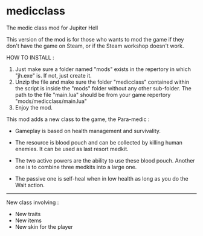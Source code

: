 # medicclass
The medic class mod for Jupiter Hell

This version of the mod is for those who wants to mod the game if they don't have the game on Steam, or if the Steam workshop doesn't work.

HOW TO INSTALL :

1) Just make sure a folder named "mods" exists in the repertory in which "jh.exe" is. If not, just create it.
2) Unzip the file and make sure the folder "medicclass" contained within the script is inside the "mods" folder without any other sub-folder.
The path to the file "main.lua" should be from your game repertory "mods/medicclass/main.lua"
3) Enjoy the mod.
   
This mod adds a new class to the game, the Para-medic :

- Gameplay is based on health management and survivality.

- The resource is blood pouch and can be collected by killing human enemies. It can be used as last resort medkit.

- The two active powers are the ability to use these blood pouch. Another one is to combine three medkits into a large one.

- The passive one is self-heal when in low health as long as you do the Wait action.

---

New class involving :

- New traits
- New items
- New skin for the player

